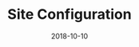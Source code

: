 ---
title:          "Site Configuration"
date:           "2018-10-10"
draft:          false
appColor:       "#B6C229"
appTitle:       "3dimensional: Innenarchitektur, Gestaltung und dreidimensionale Kommunikation"
appTitleShort:  "3dimensional"
appPublisher:   "3dimensional AG"
appDescription: "3dimensional entwickelt Lösungen, die exakt auf Ihre Bedürfnisse zugeschnitten sind. Damit können wir Ihnen ein Optimum an Leistungen zu realistischen Preisen garantieren. In jedem unserer drei Segmente arbeiten wir als Generalunternehmer oder aber nur für einzelne Teilbereiche Ihres Projektes. Je nach Ihren Anforderungen und Wünschen. Durch unser weitreichendes und flexibles Netzwerk aus eingespielten Fachexperten können wir Aufträge unterschiedlicher Grösse, schnell, effizient und professionell umsetzen."
appKeywords:    "3dimensional, 3 dimensional, Innenarchitektur, Gestltung, Innenräume, Ladenbau, dreidimensional Kommunikation, 3D"
appImage:       "images/uploads/3dimensional-hero-1.jpg"
appSitemapUrl:  "https://www.3dimensional.ch"
appGoogleVerification:  "123xyz-google-hash"
referenceCompetences:
  - "Idee"
  - "Planung"
  - "Ausführung"
---